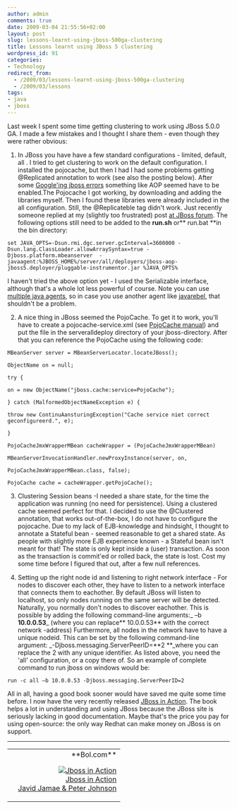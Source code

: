 ```yaml
---
author: admin
comments: true
date: 2009-03-04 21:55:56+02:00
layout: post
slug: lessons-learnt-using-jboss-500ga-clustering
title: Lessons learnt using JBoss 5 clustering
wordpress_id: 91
categories:
- Technology
redirect_from:
  - /2009/03/lessons-learnt-using-jboss-500ga-clustering
  - /2009/03/lessons
tags:
- java
- jboss
---
```


Last week I spent some time getting clustering to work using JBoss 5.0.0 GA. I made a few mistakes and I thought I share them - even though they were rather obvious:




  1. In JBoss you have have a few standard configurations - 	limited, default, all . I tried to get clustering to work on the 	default configuration. I installed the pojocache, but then I had I 	had some problems getting @Replicated annotation to work (see also 	the posting below). After some [Google'ing 	jboss errors](http://www.jboss.org/index.html?module=bb&op=viewtopic&t=146826) something like AOP seemed have to be enabled.The 	Pojocache I got working, by downloading and adding the libraries 	myself. Then I found these libraries were already included in the 	all configuration.
Still, the @Replicateble tag didn't work. Just recently someone replied at my (slightly too frustrated) post [at JBoss forum](http://www.jboss.org/index.html?module=bb&op=viewtopic&p=4223159#4223159).
The following options still need to be added to the **run.sh** or** run.bat **in the bin directory:


    set JAVA_OPTS=-Dsun.rmi.dgc.server.gcInterval=3600000 -Dsun.lang.ClassLoader.allowArraySyntax=true -Djboss.platform.mbeanserver  -javaagent:%JBOSS_HOME%/server/all/deployers/jboss-aop-jboss5.deployer/pluggable-instrumentor.jar %JAVA_OPTS%


I haven't tried the above option yet - I used the Serializable interface, although that's a whole lot less powerful of course.
Note you can use [multiple java agents](http://javahowto.blogspot.com/2006/07/javaagent-option.html), so in case you use another agent like [javarebel](http://www.zeroturnaround.com/javarebel/), that shouldn't be a problem.


  2. A nice thing in JBoss seemed the PojoCache. To get it to 	work, you'll have to create a pojocache-service.xml (see [PojoCache 	manual](http://www.jboss.org/file-access/default/members/jbosscache/freezone/docs/2.0.0.GA/PojoCache/en/html/configuration.html)) and put the file in the serveralldeploy directory of 	your jboss-directory. After that you can reference the PojoCache 	using the following code:


    MBeanServer server = MBeanServerLocator.locateJBoss();

    ObjectName on = null;

    try {

    on = new ObjectName("jboss.cache:service=PojoCache");

    } catch (MalformedObjectNameException e) {

    throw new ContinuAansturingException("Cache service niet correct geconfigureerd.", e);

    }

    PojoCacheJmxWrapperMBean cacheWrapper = (PojoCacheJmxWrapperMBean)

    MBeanServerInvocationHandler.newProxyInstance(server, on,

    PojoCacheJmxWrapperMBean.class, false);

    PojoCache cache = cacheWrapper.getPojoCache();




  3. Clustering 	Session beans -I needed a share state, for the time the application 	was running (no need for persistence). Using a clustered cache 	seemed perfect for that. I decided to use the @Clustered annotation, 	that works out-of-the-box, I do not have to configure the 	pojocache. Due to my lack of EJB-knowledge and hindsight, I 	thought to annotate a Stateful bean - seemed reasonable to get a 	shared state. As people with slightly more EJB experience known - 	a Stateful bean isn't meant for that! The state is only kept inside 	a (user) transaction. As soon as the transaction is commit'ed or 	rolled back, the state is lost.
Cost my some time before I 	figured that out, after a few null references.


  4. Setting up the right node id and listening to right network interface - For nodes to discover each other, they have to listen to a network interface that connects them to eachother. By default JBoss will listen to localhost, so only nodes running on the same server will be detected. Naturally, you normally don't nodes to discover eachother. This is possible by adding the following command-line arguments:_ –b **10.0.0.53**_ (where you can replace** 10.0.0.53** with the correct network -address)
Furthermore, all nodes in the network have to have a unique nodeid. This can be set by the following command-line argument: _-Djboss.messaging.ServerPeerID=**2 **_where you can replace the 2 with any unique identifier.
As listed above, you need the 'all' configuration, or a copy there of. So an example of complete command to run jboss on windows would be:


    run -c all –b 10.0.0.53 -Djboss.messaging.ServerPeerID=2





All in all, having a good book sooner would have saved me quite some time before. I now have the very recently released [JBoss in Action](http://www.amazon.com/gp/product/1933988029?ie=UTF8&tag=geonic-20&linkCode=as2&camp=1789&creative=9325&creativeASIN=1933988029). The book helps a lot in understanding and using JBoss because the JBoss site is seriously lacking in good documentation. Maybe that's the price you pay for using open-source: the only way Redhat can make money on JBoss is on support.



* * *


<table width="100%" ><tr >
<td >


</td>

<td align="right" border="1" >**Bol.com**  

[![Jboss in Action](http://www.bol.com/imgbase0/thumb/BOOKCOVER/FC/1/9/3/3/9/1933988029.gif)  
Jboss in Action  
Javid Jamae & Peter Johnson  
](http://clk.tradedoubler.com/click?a=1601917&p=67859&g=17297702&epi=1001004005604637)

</td></tr></table>
